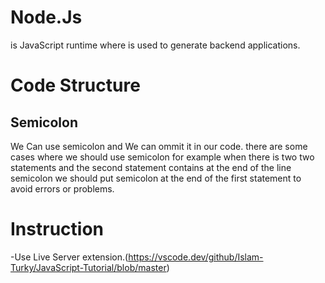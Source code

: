 # Node.Js
is JavaScript runtime where is used to generate backend applications.
# Code Structure

<h2>Semicolon</h2>
We Can use semicolon and We can ommit it in our code.
there are some cases where we should use semicolon for example
when there is two two statements and the second statement contains 
at the end of the line semicolon we should put semicolon at the end 
of the first statement to avoid errors or problems.

# Instruction
-Use Live Server extension.(https://vscode.dev/github/Islam-Turky/JavaScript-Tutorial/blob/master)